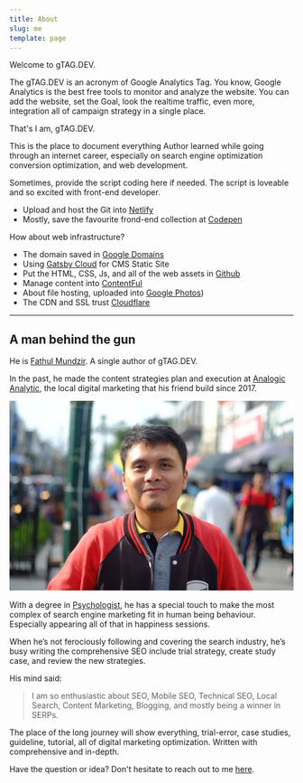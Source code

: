 ```yaml
---
title: About
slug: me
template: page
---
```


Welcome to gTAG.DEV.

The gTAG.DEV is an acronym of Google Analytics Tag. You know, Google Analytics is the best free tools to monitor and analyze the website. You can add the website, set the Goal, look the realtime traffic, even more, integration all of campaign strategy in a single place.

That's I am, gTAG.DEV.

This is the place to document everything Author learned while going through an internet career, especially on search engine optimization conversion optimization, and web development.

Sometimes, provide the script coding here if needed. The script is loveable and so excited with front-end developer. 

- Upload and host the Git into [Netlify](https://app.netlify.com/)
- Mostly, save the favourite frond-end collection at [Codepen](https://codepen.io)

How about web infrastructure?

- The domain saved in [Google Domains](https://domains.google)
- Using [Gatsby Cloud](https://www.gatsbyjs.com/cloud/) for CMS Static Site
- Put the HTML, CSS, Js, and all of the web assets in [Github](https://github.com)
- Manage content into [ContentFul](https://www.contentful.com/)
- About file hosting, uploaded into [Google Photos](https://www.google.com/photos/about/))
- The CDN and SSL trust [Cloudflare](https://www.cloudflare.com)

------

## A man behind the gun

He is [Fathul Mundzir](https://id.linkedin.com/in/fatul). A single author of gTAG.DEV.

In the past, he made the content strategies plan and execution at [Analogic Analytic](https://g.page/analogic-analytica?share), the local digital marketing that his friend build since 2017.

![gTag.dev](../images/fatul.webp)

With a degree in [Psychologist](http://digilib.uin-suka.ac.id/15425/24/10710062_bab-i_iv-atau-v_daftar-pustaka.pdf), he has a special touch to make the most complex of search engine marketing fit in human being behaviour. Especially appearing all of that in happiness sessions.

When he’s not ferociously following and covering the search industry, he’s busy writing the comprehensive SEO include trial strategy, create study case, and review the new strategies.

His mind said:

> I am so enthusiastic about SEO, Mobile SEO, Technical SEO, Local Search, Content Marketing, Blogging, and mostly being a winner in SERPs.

The place of the long journey will show everything, trial-error, case studies, guideline, tutorial, all of digital marketing optimization. Written with comprehensive and in-depth.

Have the question or idea? Don't hesitate to reach out to me [here](https://gtag.dev/contact).